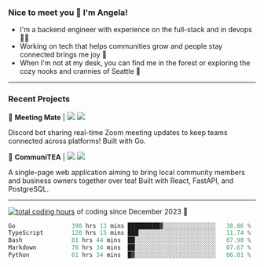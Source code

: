 ### Nice to meet you 👋 I'm Angela!

- I'm a backend engineer with experience on the full-stack and in devops 👩‍💻
- Working on tech that helps communities grow and people stay connected brings me joy 🤝
- When I'm not at my desk, you can find me in the forest or exploring the cozy nooks and crannies of Seattle 🧋

---

### Recent Projects

👾 **Meeting Mate** | [![](https://img.shields.io/badge/Code-violet.svg?style=flat-square)](https://github.com/angelajfisher/meeting-mate) [![](https://img.shields.io/badge/Site-violet.svg?style=flat-square)](https://angelajfisher.com/projects/meeting-mate)

Discord bot sharing real-time Zoom meeting updates to keep teams connected across platforms! Built with Go.

🍵 **CommuniTEA** | [![](https://img.shields.io/badge/Code-green.svg?style=flat-square)](https://gitlab.com/angelajfisher/communiTEA) [![](https://img.shields.io/badge/Demo-green.svg?style=flat-square)](https://angelajfisher.gitlab.io/communiTEA/)

A single-page web application aiming to bring local community members and business owners together over tea!  Built with React, FastAPI, and PostgreSQL.

---

<a href="https://wakatime.com/@018c1e94-8745-411f-aea1-f33be044d952"><img src="https://wakatime.com/badge/user/018c1e94-8745-411f-aea1-f33be044d952.svg?style=flat-square" alt="total coding hours" /></a> of coding since December 2023 🌊<br>
<!--START_SECTION:waka-->

```go
Go                398 hrs 13 mins █████████▓░░░░░░░░░░░░░░░   38.86 %
TypeScript        120 hrs 15 mins ███░░░░░░░░░░░░░░░░░░░░░░   11.74 %
Bash              81 hrs 44 mins  ██░░░░░░░░░░░░░░░░░░░░░░░   07.98 %
Markdown          78 hrs 34 mins  ██░░░░░░░░░░░░░░░░░░░░░░░   07.67 %
Python            61 hrs 34 mins  █▓░░░░░░░░░░░░░░░░░░░░░░░   06.01 %
```

<!--END_SECTION:waka--> 
